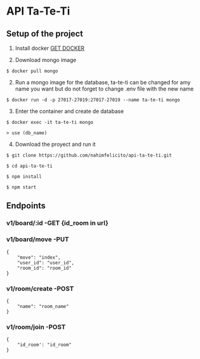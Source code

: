 # API Ta-Te-Ti

## Setup of the project

1. Install docker [GET DOCKER](https://docs.docker.com/engine/install/ubuntu/)

2. Download mongo image 

`$ docker pull mongo`

2. Run a mongo image for the database, ta-te-ti can be changed for amy name you want but do not forget to change .env file with the new name

`$ docker run -d -p 27017-27019:27017-27019 --name ta-te-ti mongo`

3. Enter the container and create de database 

`$ docker exec -it ta-te-ti mongo`

`> use (db_name)`

4. Download the proyect and run it

`$ git clone https://github.com/nahimfelicito/api-ta-te-ti.git`
 
`$ cd api-ta-te-ti`
 
`$ npm install`

`$ npm start`

## Endpoints

### v1/board/:id -GET {id_room in url}

### v1/board/move -PUT 

    {
        "move": "index", 
        "user_id": "user_id",
        "room_id": "room_id"
    }

### v1/room/create -POST 

    {
        "name": "room_name"
    }

### v1/room/join -POST 

    {
        "id_room': "id_room"
    }